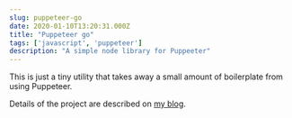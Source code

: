 ```yaml
---
slug: puppeteer-go
date: 2020-01-10T13:20:31.000Z
title: "Puppeteer go"
tags: ['javascript', 'puppeteer']
description: "A simple node library for Puppeeter"
---
```


This is just a tiny utility that takes away a small amount of boilerplate from 
using Puppeteer. 

Details of the project are described on [my blog](/puppeteer-go/).